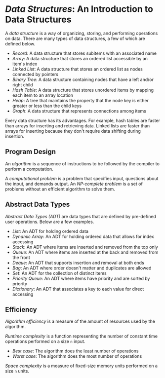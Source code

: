 <!---
CS NOTES :: DATA STRUCTURES :: INTRO TO DATA STRUCTURES

BY: COLE ELLIS

LAST MODIFIED: 16 DEC 2021
-->

# ***Data Structures***: An Introduction to Data Structures
A *data structure* is a way of organizing, storing, and performing operations on data. There are many types of data structures, a few of which are defined below.
- *Record*: A data structure that stores subitems with an associated name
- *Array*: A data structure that stores an ordered list accessible by an item's index
- *Linked List*: A data structure that stores an ordered list as nodes connected by pointers
- *Binary Tree*: A data structure containing nodes that have a left and/or right child
- *Hash Table*: A data structure that stores unordered items by mapping each item to an array location
- *Heap*: A tree that maintains the property that the node key is either greater or less than the child keys
- *Graph*: A data structure that represents connections among items

Every data structure has its advantages.  For example, hash tables are faster than arrays for inserting and retrieving data.  Linked lists are faster than arrays for inserting because they don't require data shifting during insertion.


## Program Design
An *algorithm* is a sequence of instructions to be followed by the compiler to perform a computation.

A *computational problem* is a problem that specifies input, questions about the input, and demands output.  An *NP-complete problem* is a set of problems without an efficient algorithm to solve them.

## Abstract Data Types
*Abstract Data Types (ADT)* are data types that are defined by pre-defined user operations.  Below are a few examples.
- *List*: An ADT for holding ordered data
- *Dynamic Array*: An ADT for holding ordered data that allows for index accessing
- *Stack*: An ADT where items are inserted and removed from the top only
- *Queue*: An ADT where items are inserted at the back and removed from the front
- *Deque*: An ADT that supports insertion and removal at both ends
- *Bag*: An ADT where order doesn't matter and duplicates are allowed
- *Set*: An ADT for the collection of distinct items
- *Priority Queue*: An ADT where items have priority and are sorted by priority
- *Dictionary*: An ADT that associates a key to each value for direct accessing

## Efficiency
*Algorithm efficiency* is a measure of the amount of resources used by the algorithm.

*Runtime complexity* is a function representing the number of constant time operations performed on a size `n` input.
- *Best case*: The algorithm does the least number of operations
- *Worst case*: The algorithm does the most number of operations

*Space complexity* is a measure of fixed-size memory units performed on a size `n` units.